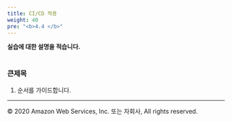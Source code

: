 ```yaml
---
title: CI/CD 적용
weight: 40
pre: "<b>4.4 </b>"
---
```


**실습에 대한 설명을 적습니다.** <br/><br/>

### 큰제목 
1. 순서를 가이드합니다.


---
© 2020 Amazon Web Services, Inc. 또는 자회사, All rights reserved.



